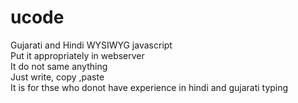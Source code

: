 # ucode
Gujarati and Hindi WYSIWYG javascript\
Put it appropriately in webserver\
It do not same anything\
Just write, copy ,paste\
It is for thse who donot have experience in hindi and gujarati typing
